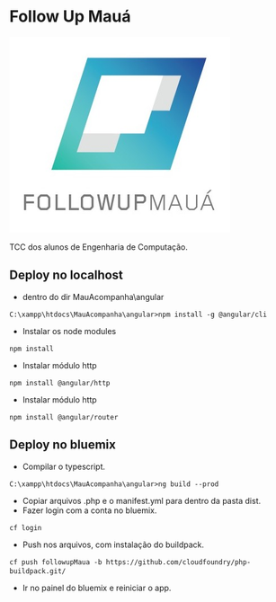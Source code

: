 # Follow Up Mauá

![alt text](https://github.com/flaviajanine/FollowupMaua/blob/master/logo.jpeg)

TCC dos alunos de Engenharia de Computação.

## Deploy no localhost
* dentro do dir MauAcompanha\angular
```
C:\xampp\htdocs\MauAcompanha\angular>npm install -g @angular/cli
```
* Instalar os node modules
```
npm install
```
* Instalar módulo http
```
npm install @angular/http
```
* Instalar módulo http
```
npm install @angular/router
```

## Deploy no bluemix
* Compilar o typescript.
```
C:\xampp\htdocs\MauAcompanha\angular>ng build --prod
```
* Copiar arquivos .php e o manifest.yml para dentro da pasta dist.
* Fazer login com a conta no bluemix.
```
cf login
```
* Push nos arquivos, com instalação do buildpack.
```
cf push followupMaua -b https://github.com/cloudfoundry/php-buildpack.git/
```
* Ir no painel do bluemix e reiniciar o app.
